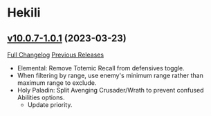 # Hekili

## [v10.0.7-1.0.1](https://github.com/Hekili/hekili/tree/v10.0.7-1.0.1) (2023-03-23)
[Full Changelog](https://github.com/Hekili/hekili/compare/v10.0.7-1.0.0e...v10.0.7-1.0.1) [Previous Releases](https://github.com/Hekili/hekili/releases)

- Elemental: Remove Totemic Recall from defensives toggle.  
- When filtering by range, use enemy's minimum range rather than maximum range to exclude.  
- Holy Paladin: Split Avenging Crusader/Wrath to prevent confused Abilities options.  
    - Update priority.  
